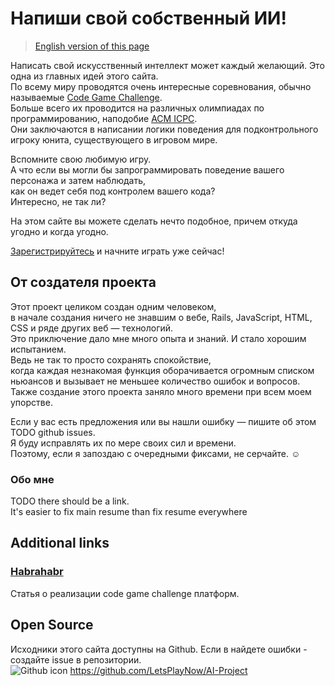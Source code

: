 # Напиши свой собственный ИИ!
> [English version of this page](about?lang=en)

Написать свой искусственный интеллект может каждый желающий. Это одна из главных идей этого сайта.  
По всему миру проводятся очень интересные соревнования, обычно называемые [Code Game Challenge](https://habrahabr.ru/post/270953/).  
Больше всего их проводится на различных олимпиадах по программированию, наподобие [ACM ICPC](http://icpc.baylor.edu/).  
Они заключаются в написании логики поведения для подконтрольного игроку юнита, существующего в игровом мире.

Вспомните свою любимую игру.   
А что если вы могли бы запрограммировать поведение вашего персонажа и затем наблюдать,   
как он ведет себя под контролем вашего кода?  
Интересно, не так ли?

На этом сайте вы можете сделать нечто подобное, причем откуда угодно и когда угодно.
 
[Зарегистрируйтесь](/users/sign_up) и начните играть уже сейчас!

## От создателя проекта
Этот проект целиком создан одним человеком,   
в начале создания ничего не знавшим о вебе, Rails, JavaScript, HTML, CSS и ряде других веб — технологий.  
Это приключение дало мне много опыта и знаний. И стало хорошим испытанием.    
Ведь не так то просто сохранять спокойствие,  
когда каждая незнакомая функция оборачивается огромным списком ньюансов и вызывает не меньшее количество ошибок и вопросов.  
Также создание этого проекта заняло много времени при всем моем упорстве.  

Если у вас есть предложения или вы нашли ошибку — пишите об этом TODO github issues.  
Я буду исправлять их по мере своих сил и времени.    
Поэтому, если я запоздаю с очередными фиксами, не серчайте. ☺

### Обо мне
TODO there should be a link.  
It's easier to fix main resume than fix resume everywhere

## Additional links
### [Habrahabr](https://habrahabr.ru/post/270953/)
Статья о реализации code game challenge платформ.


## Open Source
Исходники этого сайта доступны на Github. 
Если в найдете ошибки - создайте issue в репозитории.  
![Github icon](static_pages/github-icon.png) https://github.com/LetsPlayNow/AI-Project